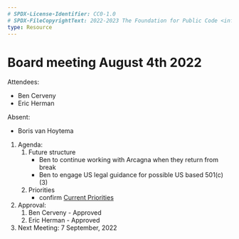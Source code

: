 ```yaml
---
# SPDX-License-Identifier: CC0-1.0
# SPDX-FileCopyrightText: 2022-2023 The Foundation for Public Code <info@publiccode.net>
type: Resource
---
```


# Board meeting August 4th 2022

Attendees:

* Ben Cerveny
* Eric Herman

Absent:

* Boris van Hoytema

1. Agenda:
   1. Future structure
      * Ben to continue working with Arcagna when they return from break
      * Ben to engage US legal guidance for possible US based 501(c)(3)
   2. Priorities
      * confirm [Current Priorities](https://about.publiccode.net/organization/mission.html#current-priorities)
2. Approval:
   1. Ben Cerveny - Approved
   2. Eric Herman - Approved
   <!-- 3. Boris van Hoytema - -->
3. Next Meeting: 7 September, 2022

